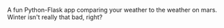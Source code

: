 A fun Python-Flask app comparing your weather to the weather on mars. Winter isn't really that bad, right?